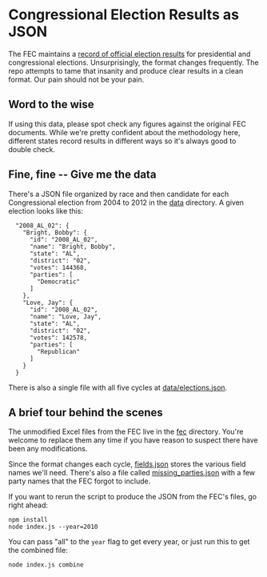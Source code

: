 Congressional Election Results as JSON
=======

The FEC maintains a [record of official election results](http://www.fec.gov/pubrec/electionresults.shtml) for presidential and congressional elections. Unsurprisingly, the format changes frequently. The repo attempts to tame that insanity and produce clear results in a clean format. Our pain should not be your pain.

## Word to the wise
If using this data, please spot check any figures against the original FEC documents. While we're pretty confident about the methodology here, different states record results in different ways so it's always good to double check.

## Fine, fine -- Give me the data

There's a JSON file organized by race and then candidate for each Congressional election from 2004 to 2012 in the [data](/data) directory. A given election looks like this:

	  "2008_AL_02": {
	    "Bright, Bobby": {
	      "id": "2008_AL_02",
	      "name": "Bright, Bobby",
	      "state": "AL",
	      "district": "02",
	      "votes": 144368,
	      "parties": [
	        "Democratic"
	      ]
	    },
	    "Love, Jay": {
	      "id": "2008_AL_02",
	      "name": "Love, Jay",
	      "state": "AL",
	      "district": "02",
	      "votes": 142578,
	      "parties": [
	        "Republican"
	      ]
	    }
	  }

There is also a single file with all five cycles at [data/elections.json](data/elections.json).

## A brief tour behind the scenes
The unmodified Excel files from the FEC live in the [fec](/fec) directory. You're welcome to replace them any time if you have reason to suspect there have been any modifications. 

Since the format changes each cycle, [fields.json](fields.json) stores the various field names we'll need. There's also a file called [missing_parties.json](missing_parties.json) with a few party names that the FEC forgot to include. 

If you want to rerun the script to produce the JSON from the FEC's files, go right ahead:

	npm install
	node index.js --year=2010

You can pass "all" to the `year` flag to get every year, or just run this to get the combined file:

	node index.js combine
